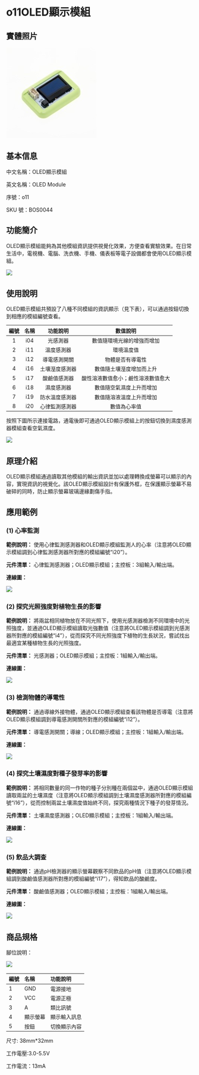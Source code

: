 # o11OLED顯示模組

## 實體照片

![](../.gitbook/assets/boson-xian-shi-ping-mo-kuai-shi-wu-tu.jpg)

## 基本信息

中文名稱：OLED顯示模組

英文名稱：OLED Module

序號：o11

SKU 號：BOS0044

## 功能簡介

OLED顯示模組能夠為其他模組資訊提供視覺化效果，方便查看實驗效果。在日常生活中，電視機、電腦、洗衣機、手機、儀表板等電子設備都會使用OLED顯示模組。

![](../.gitbook/assets/boson-xian-shi-ping-mo-kuai-shi-li.png)

## 使用說明

OLED顯示模組共預設了八種不同模組的資訊顯示（見下表），可以通過按鈕切換到相應的模組編號查看。

| **編號** | **名稱** | **功能說明** | **數值說明** |
| :---: | :---: | :---: | :---: |
| 1 | i04 | 光感測器| 數值隨環境光線的增強而增加|
| 2 | i11 | 溫度感測器 | 環境溫度值|
| 3 | i12 | 導電感測開關 | 物體是否有導電性|
| 4 | i16 | 土壤溼度感測器 | 數值隨土壤溼度增加而上升|
| 5 | i17 | 酸鹼值感測器 | 酸性溶液數值愈小；鹼性溶液數值愈大|
| 6 | i18 | 濕度感測器 | 數值隨空氣濕度上升而增加|
| 7 | i19 | 防水溫度感測器 | 數值隨溶液溫度上升而增加|
| 8 | i20 | 心律監測感測器 | 數值為心率值|


按照下圖所示連接電路，通電後即可通過OLED顯示模組上的按鈕切換到濕度感測器模組查看空氣濕度。

![](../.gitbook/assets/boson-xian-shi-ping-mo-kuai-shi-yong-shuo-ming-2.png)

## 原理介紹

OLED顯示模組通過讀取其他模組的輸出資訊並加以處理轉換成螢幕可以顯示的內容，實現資訊的視覺化。該OLED顯示模組設計有保護外框，在保護顯示螢幕不易破碎的同時，防止顯示螢幕玻璃邊緣劃傷手指。

## 應用範例

### **\(1\) 心率監測**

**範例說明：** 使用心律監測感測器和OLED顯示模組監測人的心率（注意將OLED顯示模組調到心律監測感測器所對應的模組編號“i20”）。

**元件清單：** 心律監測感測器；OLED顯示模組；主控板：3組輸入/輸出端。

**連線圖：**

![](../.gitbook/assets/boson-xian-shi-ping-mo-kuai-xin-shuai-jian-ce-lian-xian-tu.png)

### **\(2\) 探究光照強度對植物生長的影響**

**範例說明：** 將兩盆相同植物放在不同光照下，使用光感測器檢測不同環境中的光照強度，並通過OLED顯示模組讀取光強數值（注意將OLED顯示模組調到光感測器所對應的模組編號“i4”），從而探究不同光照強度下植物的生長狀況，嘗試找出最適宜某種植物生長的光照強度。

**元件清單：** 光感測器；OLED顯示模組；主控板：1組輸入/輸出端。

**連線圖：**

![](../.gitbook/assets/boson-xian-shi-ping-mo-kuai-guang-qiang-dui-zhi-wu-ying-xiang-lian-xian-tu.png)

### **\(3\) 檢測物體的導電性**

**範例說明：** 通過導線外接物體，通過OLED顯示模組查看該物體是否導電（注意將OLED顯示模組調到導電感測開關所對應的模組編號“i12”）。

**元件清單：** 導電感測開關；導線；OLED顯示模組；主控板：1組輸入/輸出端。

**連線圖：**

![](../.gitbook/assets/boson-xian-shi-ping-mo-kuai-jian-ce-wu-ti-de-dao-dian-xing-lian-xian-tu.png)

### **\(4\) 探究土壤濕度對種子發芽率的影響**

**範例說明：** 將相同數量的同一作物的種子分別種在兩個盆中，通過OLED顯示模組讀取兩盆的土壤濕度（注意將OLED顯示模組調到土壤濕度感測器所對應的模組編號“i16”），從而控制兩盆土壤濕度值始終不同，探究兩種情況下種子的發芽情況。

**元件清單：** 土壤濕度感測器；OLED顯示模組；主控板：1組輸入/輸出端。

**連線圖：**

![](../.gitbook/assets/boson-xian-shi-ping-mo-kuai-tu-rang-dui-zhong-zi-fa-ya-shuai-de-ying-xiang-lian-xian-tu.png)

### **\(5\) 飲品大調查**

**範例說明：** 通過pH檢測器的顯示螢幕觀察不同飲品的pH值（注意將OLED顯示模組調到酸鹼值感測器所對應的模組編號“i17”），得知飲品的酸鹼度。

**元件清單：** 酸鹼值感測器；OLED顯示模組；主控板：1組輸入/輸出端。

**連線圖：**

![](../.gitbook/assets/boson-xian-shi-ping-mo-kuai-yin-pin-da-tiao-cha-lian-xian-tu.png)

## 商品規格

腳位說明： 

![](../.gitbook/assets/boson-xian-shi-ping-mo-kuai-yin-jiao-shuo-ming.png)

| **編號** | **名稱** | **功能說明** |
| :--- | :--- | :--- |
| 1 | GND | 電源接地 |
| 2 | VCC | 電源正極 |
| 3 | A | 類比訊號 |
| 4 | 顯示螢幕 | 顯示輸入訊息 |
| 5 | 按鈕 | 切換顯示內容 |

尺寸: 38mm\*32mm

工作電壓:3.0-5.5V

工作電流：13mA

